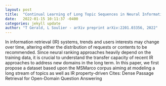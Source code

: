```yaml
---
layout: post
title:  "Continual Learning of Long Topic Sequences in Neural Information Retrieval"
date:   2022-01-15 10:11:37 -0400
categories: jekyll update
author: "T Gerald, L Soulier - arXiv preprint arXiv:2201.03356, 2022"
---
```

In information retrieval (IR) systems, trends and users  interests may change over time, altering either the distribution of requests or contents to be recommended. Since neural ranking approaches heavily depend on the training data, it is crucial to understand the transfer capacity of recent IR approaches to address new domains in the long term. In this paper, we first propose a dataset based upon the MSMarco corpus aiming at modeling a long stream of topics as well as IR property-driven Cites: Dense Passage Retrieval for Open-Domain Question Answering